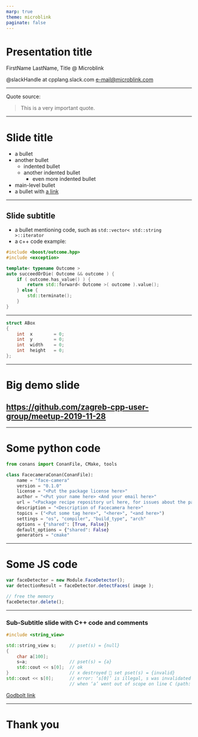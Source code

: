 ```yaml
---
marp: true
theme: microblink
paginate: false
---
```


<!-- _class: title -->

# Presentation title

FirstName LastName, Title @ Microblink

@slackHandle at cpplang.slack.com
e-mail@microblink.com

---

<!-- _class: quote-large -->

Quote source:
> This is a very important quote.

---

# Slide title

- a bullet
- another bullet
    - indented bullet
    - another indented bullet
        - even more indented bullet
- main-level bullet
- a bullet with [a link](www.microblink.com)

---

## Slide subtitle

- a bullet mentioning code, such as `std::vector< std::string >::iterator`
- a c++ code example:

```c++
#include <boost/outcome.hpp>
#include <exception>

template< typename Outcome >
auto succeedOrDie( Outcome && outcome ) {
    if ( outcome.has_value() ) {
        return std::forward< Outcome >( outcome ).value();
    } else {
        std::terminate();
    }
}
```

---

<!-- _class: quote-large -->

```c++
struct ABox
{
    int  x        = 0;
    int  y        = 0;
    int  width    = 0;
    int  height   = 0;
};
```

---

<!-- _class: quote-large -->

# Big demo slide

## https://github.com/zagreb-cpp-user-group/meetup-2019-11-28

---

# Some python code

```python
from conans import ConanFile, CMake, tools

class FacecameraConan(ConanFile):
    name = "face-camera"
    version = "0.1.0"
    license = "<Put the package license here>"
    author = "<Put your name here> <And your email here>"
    url = "<Package recipe repository url here, for issues about the package>"
    description = "<Description of Facecamera here>"
    topics = ("<Put some tag here>", "<here>", "<and here>")
    settings = "os", "compiler", "build_type", "arch"
    options = {"shared": [True, False]}
    default_options = {"shared": False}
    generators = "cmake"
```

---

# Some JS code

```js
var faceDetector = new Module.FaceDetector();
var detectionResult = faceDetector.detectFaces( image );

// free the memory
faceDetector.delete();
```

---

### Sub-Subtitle slide with C++ code and comments

```c++
#include <string_view>

std::string_view s;     // pset(s) = {null}
{
    char a[100];
    s=a;                // pset(s) = {a}
    std::cout << s[0];  // ok
}                       // x destroyed  set pset(s) = {invalid}
std::cout << s[0];      // error: ‘s[0]’ is illegal, s was invalidated
                        // when ‘a’ went out of scope on line C (path: A→C→D)
```

[Godbolt link](https://godbolt.org/z/3vgrnq)

---

<!-- _class: quote-large -->

# Thank you
